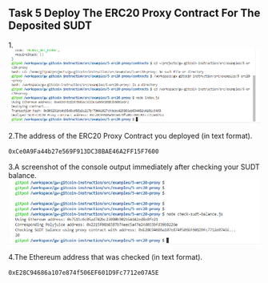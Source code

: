 ## Task 5 Deploy The ERC20 Proxy Contract For The Deposited SUDT

1.![alt text](https://raw.githubusercontent.com/deryyy/gitcoin/main/tash%205/tas_5.png)


2.The address of the ERC20 Proxy Contract you deployed (in text format).
```sh
0xCe0A9Fa44b27e569F913DC38BAE46A2FF15F7600
```

3.A screenshot of the console output immediately after checking your SUDT balance.
![alt text](https://raw.githubusercontent.com/deryyy/gitcoin/main/tash%205/tas_5a.png)

4.The Ethereum address that was checked (in text format).
```sh
0xE28C94686a107e874f506EF601D9Fc7712e07A5E
```
